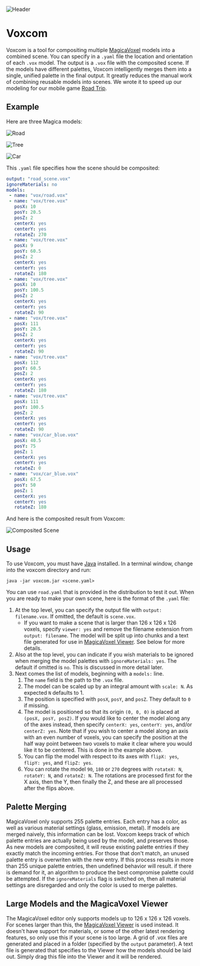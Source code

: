 ![Header](https://github.com/larvalabs/voxcom/blob/master/images/people.png)

# Voxcom

Voxcom is a tool for compositing multiple [MagicaVoxel](https://ephtracy.github.io/) models into a combined scene.
You can specify in a `.yaml` file the location and orientation of each `.vox` model.
The output is a `.vox` file with the composited scene.
If the models have different palettes, Voxcom intelligently merges them into a single, unified palette in the final output.
It greatly reduces the manual work of combining reusable models into scenes.
We wrote it to speed up our modeling for our mobile game [Road Trip](http://larvalabs.com/roadtrip).

## Example

Here are three Magica models:

![Road](https://github.com/larvalabs/voxcom/blob/master/images/road.png)

![Tree](https://github.com/larvalabs/voxcom/blob/master/images/tree.png)

![Car](https://github.com/larvalabs/voxcom/blob/master/images/car.png)

This `.yaml` file specifies how the scene should be composited:

```yaml
output: "road_scene.vox"
ignoreMaterials: no
models:
 - name: "vox/road.vox"
 - name: "vox/tree.vox"
   posX: 10
   posY: 20.5
   posZ: 2
   centerX: yes
   centerY: yes
   rotateZ: 270
 - name: "vox/tree.vox"
   posX: 9
   posY: 60.5
   posZ: 2
   centerX: yes
   centerY: yes
   rotateZ: 180
 - name: "vox/tree.vox"
   posX: 10
   posY: 100.5
   posZ: 2
   centerX: yes
   centerY: yes
   rotateZ: 90
 - name: "vox/tree.vox"
   posX: 111
   posY: 20.5
   posZ: 2
   centerX: yes
   centerY: yes
   rotateZ: 90
 - name: "vox/tree.vox"
   posX: 112
   posY: 60.5
   posZ: 2
   centerX: yes
   centerY: yes
   rotateZ: 180
 - name: "vox/tree.vox"
   posX: 111
   posY: 100.5
   posZ: 2
   centerX: yes
   centerY: yes
   rotateZ: 90
 - name: "vox/car_blue.vox"
   posX: 40.5
   posY: 75
   posZ: 1
   centerX: yes
   centerY: yes
   rotateZ: 0
 - name: "vox/car_blue.vox"
   posX: 67.5
   posY: 50
   posZ: 1
   centerX: yes
   centerY: yes
   rotateZ: 180
```

And here is the composited result from Voxcom:

![Composited Scene](https://github.com/larvalabs/voxcom/blob/master/images/roadScene.png "Composited Scene")

## Usage

To use Voxcom, you must have [Java](http://www.oracle.com/technetwork/java/javase/downloads/jre8-downloads-2133155.html) installed.
In a terminal window, change into the voxcom directory and run:
```
java -jar voxcom.jar <scene.yaml>
```
You can use `road.yaml` that is provided in the distribution to test it out.
When you are ready to make your own scene, here is the format of the `.yaml` file:

1. At the top level, you can specify the output file with `output: filename.vox`. If omitted, the default is `scene.vox`.
    - If you want to make a scene that is larger than 126 x 126 x 126 voxels, specify `viewer: yes` and remove the filename extension from `output: filename`. The model will be split up into chunks and a text file generated for use in [MagicaVoxel Viewer](https://ephtracy.github.io/index.html?page=mv_renderer). See below for more details. 
2. Also at the top level, you can indicate if you wish materials to be ignored when merging the model palettes with `ignoreMaterials: yes`. The default if omitted is `no`. This is discussed in more detail later.
3. Next comes the list of models, beginning with a `models:` line.
    1. The `name` field is the path to the `.vox` file.
    2. The model can be scaled up by an integral amount with `scale: N`. As expected `N` defaults to 1.
    3. The position is specified with `posX`, `posY`, and `posZ`. They default to `0` if missing.
    4. The model is positioned so that its origin `(0, 0, 0)` is placed at `(posX, posY, posZ)`.
If you would like to center the model along any of the axes instead, then specify `centerX: yes`, `centerY: yes`, and/or `centerZ: yes`.
Note that if you wish to center a model along an axis with an even number of voxels, you can specify the position at the half way point between two voxels to make it clear where you would like it to be centered.
This is done in the example above.
    5. You can flip the model with respect to its axes with `flipX: yes`, `flipY: yes`, and `flipZ: yes`.
    6. You can rotate the model `90`, `180` or `270` degrees with `rotateX: N`, `rotateY: N`, and `rotateZ: N`.
The rotations are processed first for the X axis, then the Y, then finally the Z, and these are all processed after the flips above.

## Palette Merging

MagicaVoxel only supports 255 palette entries. Each entry has a color, as well as various material settings (glass, emission, metal).
If models are merged naively, this information can be lost.
Voxcom keeps track of which palette entries are actually being used by the model, and preserves those.
As new models are composited, it will reuse existing palette entries if they exactly match the incoming entries.
For those that don't match, an unused palette entry is overwriten with the new entry.
If this process results in more than 255 unique palette entries, then undefined behavior will result.
if there is demand for it, an algorithm to produce the best compromise palette could be attempted.
If the `ignoreMaterials` flag is switched on, then all material settings are disregarded and only the color is used to merge palettes.

## Large Models and the MagicaVoxel Viewer

The MagicaVoxel editor only supports models up to 126 x 126 x 126 voxels.
For scenes larger than this, the [MagicaVoxel Viewer](https://ephtracy.github.io/index.html?page=mv_renderer) is used instead.
It doesn't have support for materials, or some of the other latest rendering features, so only use this if your scene is too large.
A grid of .vox files are generated and placed in a folder (specified by the `output` parameter).
A text file is generated that specifies to the Viewer how the models should be laid out.
Simply drag this file into the Viewer and it will be rendered.